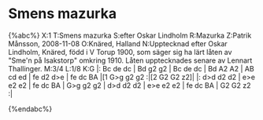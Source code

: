 # Smens mazurka

{%abc%}
X:1
T:Smens mazurka
S:efter Oskar Lindholm
R:Mazurka
Z:Patrik Månsson, 2008-11-08
O:Knäred, Halland
N:Upptecknad efter Oskar Lindholm, Knäred, född i V Torup 1900, som säger sig ha lärt låten av "Sme'n på Isakstorp" omkring 1910. Låten upptecknades senare av Lennart Thallinger.
M:3/4
L:1/8
K:G
|: Bc de dc | Bd g2 g2 | Bc de dc | Bd A2 A2 |
AB cd ed | fe d2 d>e | fe dc BA |[1 G>g g2 g2 :|[2 G2 G2 z2]|
|: d>d d2 d2 | e>e e2 e2 | fe dc BA | G>g g2 g2 | d>d d2 d2 |
e>e e2 e2 | fe dc BA | G2 G2 z2 :|



{%endabc%}

